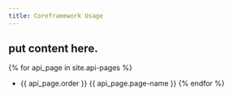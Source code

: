 ```yaml
---
title: Coreframework Usage
---
```


## put content here.

{% for api_page in site.api-pages %}
  - {{ api_page.order  }} {{ api_page.page-name }}
{% endfor %}
